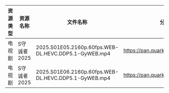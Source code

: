| 资源类型 | 资源名称     | 文件名称                                                 | 分享链接                                | 更新时间                |
| ---- | -------- | ---------------------------------------------------- | ----------------------------------- | ------------------- |
| 电视剧  | S守诚者2025 | 2025.S01E05.2160p.60fps.WEB-DL.HEVC.DDP5.1-GyWEB.mp4 | https://pan.quark.cn/s/1b4e789d7898 | 2025-09-10 01:21:43 |
| 电视剧  | S守诚者2025 | 2025.S01E06.2160p.60fps.WEB-DL.HEVC.DDP5.1-GyWEB.mp4 | https://pan.quark.cn/s/1b4e789d7898 | 2025-09-10 01:21:39 |
